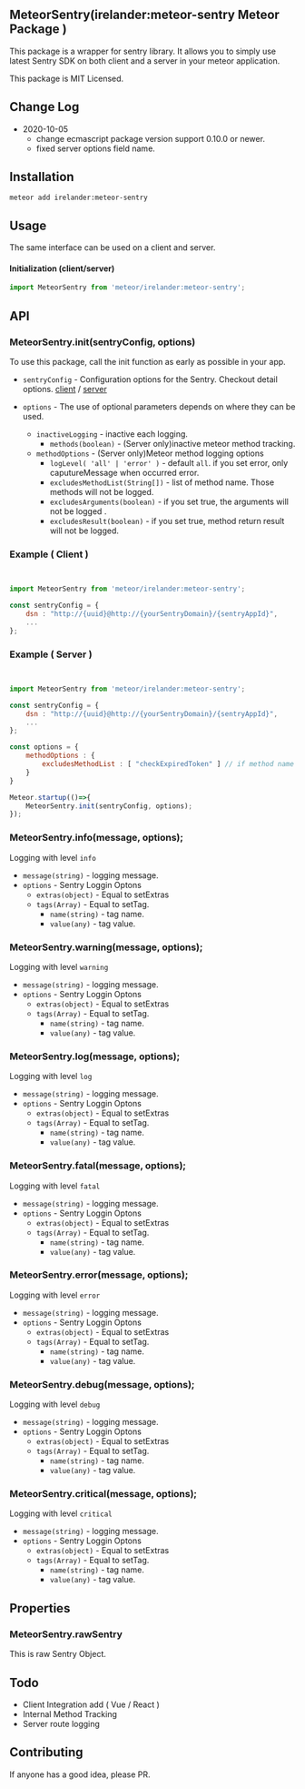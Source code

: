 ## MeteorSentry(irelander:meteor-sentry Meteor Package )

This package is a wrapper for sentry library. It allows you to simply use latest Sentry SDK on both client and a server in your meteor application.

This package is MIT Licensed.

## Change Log

 - 2020-10-05
   - change ecmascript package version support 0.10.0 or newer.
   - fixed server options field name. 

## Installation

```shell script
meteor add irelander:meteor-sentry
```

## Usage

The same interface can be used on a client and server.

#### Initialization (client/server)

```javascript
import MeteorSentry from 'meteor/irelander:meteor-sentry';
```

## API

### MeteorSentry.init(sentryConfig, options)

To use this package, call the init function as early as possible in your app. 

-  `sentryConfig` - Configuration options for the Sentry. Checkout detail options. [client](https://getsentry.github.io/sentry-javascript/interfaces/browser.browseroptions-2.html) / [server](https://getsentry.github.io/sentry-javascript/interfaces/node.nodeoptions-1.html)

- `options` - The use of optional parameters depends on where they can be used.
     -  `inactiveLogging` - inactive each logging.
		- `methods(boolean)` - (Server only)inactive meteor method tracking.
	- `methodOptions` - (Server only)Meteor method logging options
		- `logLevel( 'all' | 'error' )` - default `all`. if you set error, only caputureMessage when occurred error.
		- `excludesMethodList(String[])` - list of method name. Those methods will not be logged.
		- `excludesArguments(boolean)` - if you set true, the arguments will not be logged .
		- `excludesResult(boolean)` - if you set true, method return result will not be logged.

### Example ( Client )
```javascript


import MeteorSentry from 'meteor/irelander:meteor-sentry';

const sentryConfig = {
	dsn : "http://{uuid}@http://{yourSentryDomain}/{sentryAppId}",
	...
};
```


### Example ( Server )

```javascript


import MeteorSentry from 'meteor/irelander:meteor-sentry';

const sentryConfig = {
	dsn : "http://{uuid}@http://{yourSentryDomain}/{sentryAppId}",
	...
};

const options = {
	methodOptions : {
		excludesMethodList : [ "checkExpiredToken" ] // if method name checkExpiredToken will not be logged.
	}
}

Meteor.startup(()=>{
	MeteorSentry.init(sentryConfig, options);
});

```

### MeteorSentry.info(message, options);

Logging with level `info`

 - `message(string)` - logging message.
 - `options` - Sentry Loggin Optons
	 - `extras(object)` - Equal to setExtras
	 - `tags(Array)` - Equal to setTag.
		 - `name(string)` - tag name.
		 - `value(any)` - tag value.

### MeteorSentry.warning(message, options);

Logging with level `warning`

 - `message(string)` - logging message.
 - `options` - Sentry Loggin Optons
	 - `extras(object)` - Equal to setExtras
	 - `tags(Array)` - Equal to setTag.
		 - `name(string)` - tag name.
		 - `value(any)` - tag value.


### MeteorSentry.log(message, options);

Logging with level `log`

 - `message(string)` - logging message.
 - `options` - Sentry Loggin Optons
	 - `extras(object)` - Equal to setExtras
	 - `tags(Array)` - Equal to setTag.
		 - `name(string)` - tag name.
		 - `value(any)` - tag value.


### MeteorSentry.fatal(message, options);

Logging with level `fatal`

 - `message(string)` - logging message.
 - `options` - Sentry Loggin Optons
	 - `extras(object)` - Equal to setExtras
	 - `tags(Array)` - Equal to setTag.
		 - `name(string)` - tag name.
		 - `value(any)` - tag value.


### MeteorSentry.error(message, options);

Logging with level `error`

 - `message(string)` - logging message.
 - `options` - Sentry Loggin Optons
	 - `extras(object)` - Equal to setExtras
	 - `tags(Array)` - Equal to setTag.
		 - `name(string)` - tag name.
		 - `value(any)` - tag value.


### MeteorSentry.debug(message, options);

Logging with level `debug`

 - `message(string)` - logging message.
 - `options` - Sentry Loggin Optons
	 - `extras(object)` - Equal to setExtras
	 - `tags(Array)` - Equal to setTag.
		 - `name(string)` - tag name.
		 - `value(any)` - tag value.


### MeteorSentry.critical(message, options);

Logging with level `critical`

 - `message(string)` - logging message.
 - `options` - Sentry Loggin Optons
	 - `extras(object)` - Equal to setExtras
	 - `tags(Array)` - Equal to setTag.
		 - `name(string)` - tag name.
		 - `value(any)` - tag value.

## Properties
		 
### MeteorSentry.rawSentry

This is raw Sentry Object.


## Todo

- Client Integration add ( Vue / React )
- Internal Method Tracking
- Server route logging

## Contributing

If anyone has a good idea, please PR.
